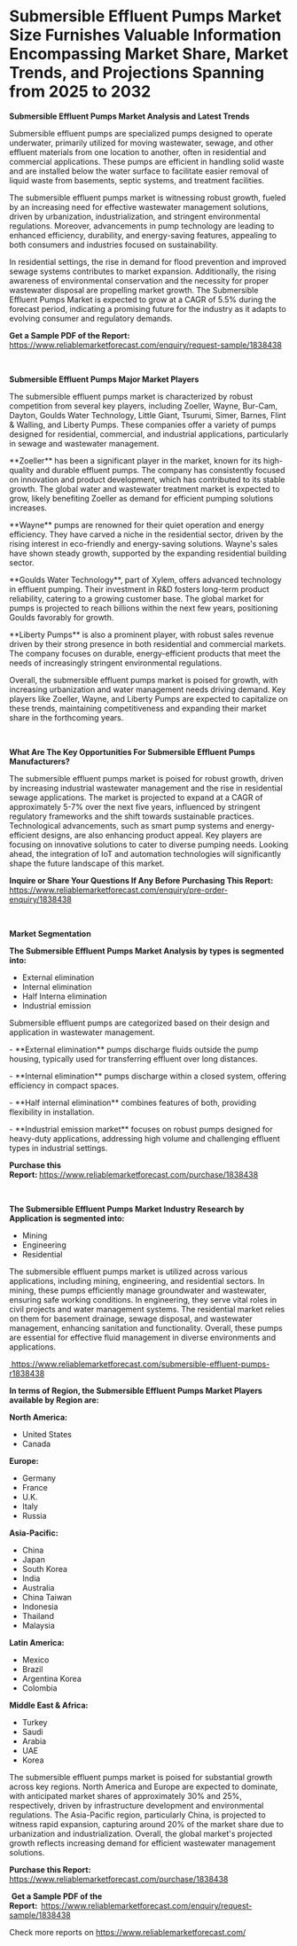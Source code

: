 <p><h1>Submersible Effluent Pumps Market Size Furnishes Valuable Information Encompassing Market Share, Market Trends, and Projections Spanning from 2025 to 2032</h1></p><p><strong>Submersible Effluent Pumps Market Analysis and Latest Trends</strong></p>
<p><p>Submersible effluent pumps are specialized pumps designed to operate underwater, primarily utilized for moving wastewater, sewage, and other effluent materials from one location to another, often in residential and commercial applications. These pumps are efficient in handling solid waste and are installed below the water surface to facilitate easier removal of liquid waste from basements, septic systems, and treatment facilities.</p><p>The submersible effluent pumps market is witnessing robust growth, fueled by an increasing need for effective wastewater management solutions, driven by urbanization, industrialization, and stringent environmental regulations. Moreover, advancements in pump technology are leading to enhanced efficiency, durability, and energy-saving features, appealing to both consumers and industries focused on sustainability. </p><p>In residential settings, the rise in demand for flood prevention and improved sewage systems contributes to market expansion. Additionally, the rising awareness of environmental conservation and the necessity for proper wastewater disposal are propelling market growth. The Submersible Effluent Pumps Market is expected to grow at a CAGR of 5.5% during the forecast period, indicating a promising future for the industry as it adapts to evolving consumer and regulatory demands.</p></p>
<p><strong>Get a Sample PDF of the Report:&nbsp;</strong> <a href="https://www.reliablemarketforecast.com/enquiry/request-sample/1838438?utm_campaign=2876&utm_medium=2&utm_source=Github&utm_content=ia&utm_term=11042025&utm_id=submersible-effluent-pumps">https://www.reliablemarketforecast.com/enquiry/request-sample/1838438</a></p>
<p>&nbsp;</p>
<p><strong>Submersible Effluent Pumps Major Market Players</strong></p>
<p><p>The submersible effluent pumps market is characterized by robust competition from several key players, including Zoeller, Wayne, Bur-Cam, Dayton, Goulds Water Technology, Little Giant, Tsurumi, Simer, Barnes, Flint & Walling, and Liberty Pumps. These companies offer a variety of pumps designed for residential, commercial, and industrial applications, particularly in sewage and wastewater management.</p><p>**Zoeller** has been a significant player in the market, known for its high-quality and durable effluent pumps. The company has consistently focused on innovation and product development, which has contributed to its stable growth. The global water and wastewater treatment market is expected to grow, likely benefiting Zoeller as demand for efficient pumping solutions increases.</p><p>**Wayne** pumps are renowned for their quiet operation and energy efficiency. They have carved a niche in the residential sector, driven by the rising interest in eco-friendly and energy-saving solutions. Wayne's sales have shown steady growth, supported by the expanding residential building sector.</p><p>**Goulds Water Technology**, part of Xylem, offers advanced technology in effluent pumping. Their investment in R&D fosters long-term product reliability, catering to a growing customer base. The global market for pumps is projected to reach billions within the next few years, positioning Goulds favorably for growth.</p><p>**Liberty Pumps** is also a prominent player, with robust sales revenue driven by their strong presence in both residential and commercial markets. The company focuses on durable, energy-efficient products that meet the needs of increasingly stringent environmental regulations.</p><p>Overall, the submersible effluent pumps market is poised for growth, with increasing urbanization and water management needs driving demand. Key players like Zoeller, Wayne, and Liberty Pumps are expected to capitalize on these trends, maintaining competitiveness and expanding their market share in the forthcoming years.</p></p>
<p>&nbsp;</p>
<p><strong>What Are The Key Opportunities For Submersible Effluent Pumps Manufacturers?</strong></p>
<p><p>The submersible effluent pumps market is poised for robust growth, driven by increasing industrial wastewater management and the rise in residential sewage applications. The market is projected to expand at a CAGR of approximately 5-7% over the next five years, influenced by stringent regulatory frameworks and the shift towards sustainable practices. Technological advancements, such as smart pump systems and energy-efficient designs, are also enhancing product appeal. Key players are focusing on innovative solutions to cater to diverse pumping needs. Looking ahead, the integration of IoT and automation technologies will significantly shape the future landscape of this market.</p></p>
<p><strong>Inquire or Share Your Questions If Any Before Purchasing This Report:</strong> <a href="https://www.reliablemarketforecast.com/enquiry/pre-order-enquiry/1838438?utm_campaign=2876&utm_medium=2&utm_source=Github&utm_content=ia&utm_term=11042025&utm_id=submersible-effluent-pumps">https://www.reliablemarketforecast.com/enquiry/pre-order-enquiry/1838438</a></p>
<p>&nbsp;</p>
<p><strong>Market Segmentation</strong></p>
<p><strong>The Submersible Effluent Pumps Market Analysis by types is segmented into:</strong></p>
<p><ul><li>External elimination</li><li>Internal elimination</li><li>Half Interna elimination</li><li>Industrial emission</li></ul></p>
<p><p>Submersible effluent pumps are categorized based on their design and application in wastewater management. </p><p>- **External elimination** pumps discharge fluids outside the pump housing, typically used for transferring effluent over long distances. </p><p>- **Internal elimination** pumps discharge within a closed system, offering efficiency in compact spaces. </p><p>- **Half internal elimination** combines features of both, providing flexibility in installation. </p><p>- **Industrial emission market** focuses on robust pumps designed for heavy-duty applications, addressing high volume and challenging effluent types in industrial settings.</p></p>
<p><strong>Purchase this Report:&nbsp;</strong><a href="https://www.reliablemarketforecast.com/purchase/1838438?utm_campaign=2876&utm_medium=2&utm_source=Github&utm_content=ia&utm_term=11042025&utm_id=submersible-effluent-pumps">https://www.reliablemarketforecast.com/purchase/1838438</a></p>
<p>&nbsp;</p>
<p><strong>The Submersible Effluent Pumps Market Industry Research by Application is segmented into:</strong></p>
<p><ul><li>Mining</li><li>Engineering</li><li>Residential</li></ul></p>
<p><p>The submersible effluent pumps market is utilized across various applications, including mining, engineering, and residential sectors. In mining, these pumps efficiently manage groundwater and wastewater, ensuring safe working conditions. In engineering, they serve vital roles in civil projects and water management systems. The residential market relies on them for basement drainage, sewage disposal, and wastewater management, enhancing sanitation and functionality. Overall, these pumps are essential for effective fluid management in diverse environments and applications.</p></p>
<p><a href="https://www.reliablemarketforecast.com/submersible-effluent-pumps-r1838438?utm_campaign=2876&utm_medium=2&utm_source=Github&utm_content=ia&utm_term=11042025&utm_id=submersible-effluent-pumps">&nbsp;https://www.reliablemarketforecast.com/submersible-effluent-pumps-r1838438</a></p>
<p><strong>In terms of Region, the Submersible Effluent Pumps Market Players available by Region are:</strong></p>
<p>
    <p> <strong> North America: </strong>
        <ul>
            <li>United States</li>
            <li>Canada</li>
        </ul>
        </p> 
    <p> <strong> Europe: </strong>
        <ul>
            <li>Germany</li>
            <li>France</li>
            <li>U.K.</li>
            <li>Italy</li>
            <li>Russia</li>
        </ul>
        </p> 
    <p> <strong> Asia-Pacific: </strong>
        <ul>
            <li>China</li>
            <li>Japan</li>
            <li>South Korea</li>
            <li>India</li>
            <li>Australia</li>
            <li>China Taiwan</li>
            <li>Indonesia</li>
            <li>Thailand</li>
            <li>Malaysia</li>
        </ul>
        </p> 
    <p> <strong> Latin America: </strong>
        <ul>
            <li>Mexico</li>
            <li>Brazil</li>
            <li>Argentina Korea</li>
            <li>Colombia</li>
        </ul>
        </p> 
    <p> <strong> Middle East & Africa: </strong>
        <ul>
            <li>Turkey</li>
            <li>Saudi</li>
            <li>Arabia</li>
            <li>UAE</li>
            <li>Korea</li>
        </ul>
    </p>
    </p>
<p><p>The submersible effluent pumps market is poised for substantial growth across key regions. North America and Europe are expected to dominate, with anticipated market shares of approximately 30% and 25%, respectively, driven by infrastructure development and environmental regulations. The Asia-Pacific region, particularly China, is projected to witness rapid expansion, capturing around 20% of the market share due to urbanization and industrialization. Overall, the global market's projected growth reflects increasing demand for efficient wastewater management solutions.</p></p>
<p><strong>Purchase this Report: </strong><a href="https://www.reliablemarketforecast.com/purchase/1838438?utm_campaign=2876&utm_medium=2&utm_source=Github&utm_content=ia&utm_term=11042025&utm_id=submersible-effluent-pumps">https://www.reliablemarketforecast.com/purchase/1838438</a></p>
<p>&nbsp;<strong>Get a Sample PDF of the Report:&nbsp;&nbsp;</strong><a href="https://www.reliablemarketforecast.com/enquiry/request-sample/1838438?utm_campaign=2876&utm_medium=2&utm_source=Github&utm_content=ia&utm_term=11042025&utm_id=submersible-effluent-pumps">https://www.reliablemarketforecast.com/enquiry/request-sample/1838438</a></p>
<p><strong></strong></p>
<p>Check more reports on <a href="https://www.reliablemarketforecast.com/?utm_campaign=2876&utm_medium=2&utm_source=Github&utm_content=ia&utm_term=11042025&utm_id=submersible-effluent-pumps">https://www.reliablemarketforecast.com/</a></p>